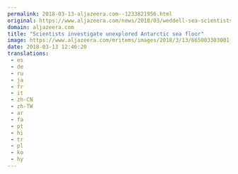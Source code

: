 ```yaml
---
permalink: 2018-03-13-aljazeera.com--1233821956.html
original: https://www.aljazeera.com/news/2018/03/weddell-sea-scientists-investigate-unexplored-antarctic-sea-floor-180313121315982.html
domain: aljazeera.com
title: "Scientists investigate unexplored Antarctic sea floor"
image: https://www.aljazeera.com/mritems/images/2018/3/13/665003303001_5750374529001_5750322670001-th.jpg
date: 2018-03-13 12:46:20
translations: 
 - es
 - de
 - ru
 - ja
 - fr
 - it
 - zh-CN
 - zh-TW
 - ar
 - fa
 - pt
 - hi
 - tr
 - pl
 - ko
 - hy
---
```


